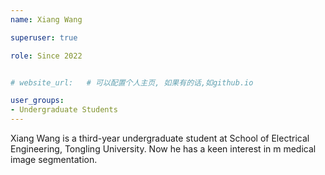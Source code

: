 ```yaml
---
name: Xiang Wang

superuser: true

role: Since 2022


# website_url:   # 可以配置个人主页, 如果有的话,如github.io

user_groups:
- Undergraduate Students
---
```

Xiang Wang is a third-year undergraduate student at School of Electrical Engineering, Tongling University. Now he has a keen interest in m medical image segmentation.